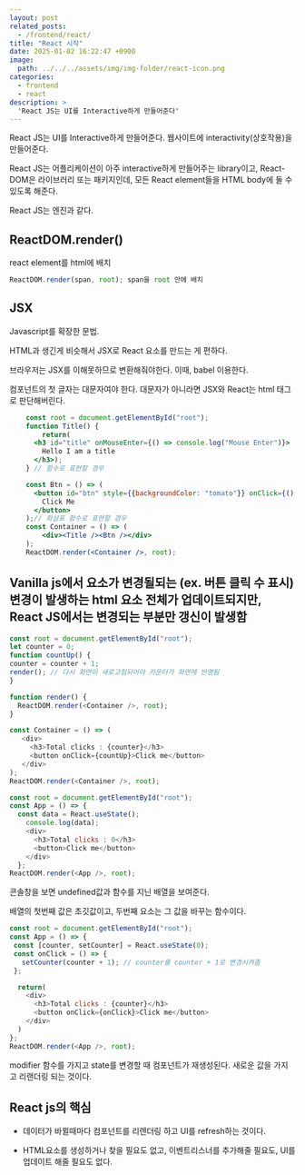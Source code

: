 ```yaml
---
layout: post
related_posts:
  - /frontend/react/
title: "React 시작"
date: 2025-01-02 16:22:47 +0900
image: 
  path: ../../../assets/img/img-folder/react-icon.png
categories:
  - frontend
  - react
description: >
  'React JS는 UI를 Interactive하게 만들어준다'
---
```



React JS는 UI를 Interactive하게 만들어준다. 웹사이트에 interactivity(상호작용)을 만들어준다.

React JS는 어플리케이션이 아주 interactive하게 만들어주는 library이고, React-DOM은 라이브러리 또는 패키지인데, 모든 React element들을 HTML body에 둘 수 있도록 해준다.

React JS는 엔진과 같다.


## ReactDOM.render()

react element를 html에 배치

~~~js
ReactDOM.render(span, root); span을 root 안에 배치
~~~

## JSX

Javascript를 확장한 문법.

HTML과 생긴게 비슷해서 JSX로 React 요소를 만드는 게 편하다.

브라우저는 JSX를 이해못하므로 변환해줘야한다. 이때, babel 이용한다.

컴포넌트의 첫 글자는 대문자여야 한다. 대문자가 아니라면 JSX와 React는 html 태그로 판단해버린다.


~~~jsx
    const root = document.getElementById("root");
    function Title() {
        return(
      <h3 id="title" onMouseEnter={() => console.log("Mouse Enter")}>
        Hello I am a title
      </h3>);
    } // 함수로 표현할 경우

    const Btn = () => (
      <button id="btn" style={{backgroundColor: "tomato"}} onClick={() => console.log("I'm clicked")}>
        Click Me
      </button>
    );// 화살표 함수로 표현할 경우
    const Container = () => (
        <div><Title /><Btn /></div>
    );
    ReactDOM.render(<Container />, root);
~~~

## Vanilla js에서 요소가 변경될되는 (ex. 버튼 클릭 수 표시) 변경이 발생하는 html 요소 전체가 업데이트되지만, React JS에서는 변경되는 부분만 갱신이 발생함

~~~js
const root = document.getElementById("root");
let counter = 0;
function countUp() {
counter = counter + 1;
render(); // 다시 화면이 새로고침되어야 카운터가 화면에 반영됨
}

function render() {
  ReactDOM.render(<Container />, root); 
}

const Container = () => (
   <div>
     <h3>Total clicks : {counter}</h3>
     <button onClick={countUp}>Click me</button>
   </div>
);
ReactDOM.render(<Container />, root);
~~~

~~~js
const root = document.getElementById("root");
const App = () => {
  const data = React.useState();
    console.log(data);
    <div>
      <h3>Total clicks : 0</h3>
      <button>Click me</button>
    </div>
  };
ReactDOM.render(<App />, root);
~~~

콘솔창을 보면 undefined값과 함수를 지닌 배열을 보여준다.

배열의 첫번째 값은 초깃값이고,  두번째 요소는 그 값을 바꾸는 함수이다.

~~~js
const root = document.getElementById("root");
const App = () => {
 const [counter, setCounter] = React.useState(0);
 const onClick = () => {
   setCounter(counter + 1); // counter를 counter + 1로 변경시켜줌
 };

  return(
    <div>
      <h3>Total clicks : {counter}</h3>
      <button onClick={onClick}>Click me</button>
    </div>
  )
};
ReactDOM.render(<App />, root);
~~~

modifier 함수를 가지고 state를 변경할 때 컴포넌트가 재생성된다. 새로운 값을 가지고 리랜더링 되는 것이다.

## React js의 핵심

- 데이터가 바뀔때마다 컴포넌트를 리렌더링 하고 UI를 refresh하는 것이다.

- HTML요소를 생성하거나 찾을 필요도 없고, 이벤트리스너를 추가해줄 필요도, UI를 업데이트 해줄 필요도 없다.
